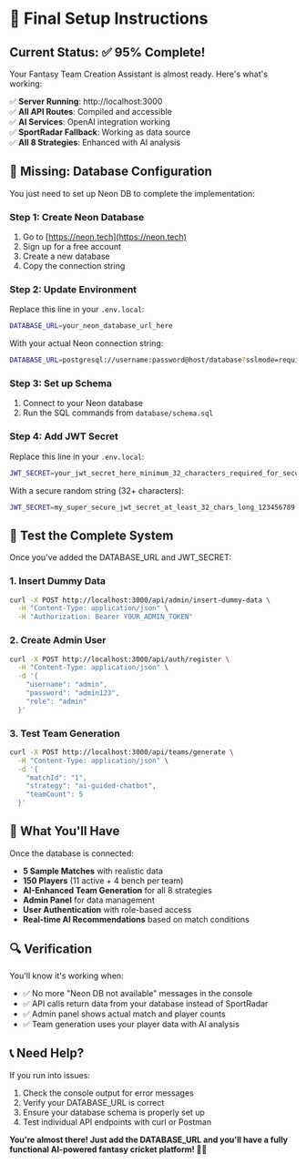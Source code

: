 # 🚀 Final Setup Instructions

## Current Status: ✅ 95% Complete!

Your Fantasy Team Creation Assistant is almost ready. Here's what's working:

✅ **Server Running**: http://localhost:3000  
✅ **All API Routes**: Compiled and accessible  
✅ **AI Services**: OpenAI integration working  
✅ **SportRadar Fallback**: Working as data source  
✅ **All 8 Strategies**: Enhanced with AI analysis  

## 🔧 Missing: Database Configuration

You just need to set up Neon DB to complete the implementation:

### Step 1: Create Neon Database
1. Go to [https://neon.tech](https://neon.tech)
2. Sign up for a free account
3. Create a new database
4. Copy the connection string

### Step 2: Update Environment
Replace this line in your `.env.local`:
```bash
DATABASE_URL=your_neon_database_url_here
```

With your actual Neon connection string:
```bash
DATABASE_URL=postgresql://username:password@host/database?sslmode=require
```

### Step 3: Set up Schema
1. Connect to your Neon database
2. Run the SQL commands from `database/schema.sql`

### Step 4: Add JWT Secret
Replace this line in your `.env.local`:
```bash
JWT_SECRET=your_jwt_secret_here_minimum_32_characters_required_for_security
```

With a secure random string (32+ characters):
```bash
JWT_SECRET=my_super_secure_jwt_secret_at_least_32_chars_long_123456789
```

## 🧪 Test the Complete System

Once you've added the DATABASE_URL and JWT_SECRET:

### 1. Insert Dummy Data
```bash
curl -X POST http://localhost:3000/api/admin/insert-dummy-data \
  -H "Content-Type: application/json" \
  -H "Authorization: Bearer YOUR_ADMIN_TOKEN"
```

### 2. Create Admin User
```bash
curl -X POST http://localhost:3000/api/auth/register \
  -H "Content-Type: application/json" \
  -d '{
    "username": "admin",
    "password": "admin123", 
    "role": "admin"
  }'
```

### 3. Test Team Generation
```bash
curl -X POST http://localhost:3000/api/teams/generate \
  -H "Content-Type: application/json" \
  -d '{
    "matchId": "1",
    "strategy": "ai-guided-chatbot",
    "teamCount": 5
  }'
```

## 🎯 What You'll Have

Once the database is connected:

- **5 Sample Matches** with realistic data
- **150 Players** (11 active + 4 bench per team)
- **AI-Enhanced Team Generation** for all 8 strategies
- **Admin Panel** for data management
- **User Authentication** with role-based access
- **Real-time AI Recommendations** based on match conditions

## 🔍 Verification

You'll know it's working when:
- ✅ No more "Neon DB not available" messages in the console
- ✅ API calls return data from your database instead of SportRadar
- ✅ Admin panel shows actual match and player counts
- ✅ Team generation uses your player data with AI analysis

## 📞 Need Help?

If you run into issues:
1. Check the console output for error messages
2. Verify your DATABASE_URL is correct
3. Ensure your database schema is properly set up
4. Test individual API endpoints with curl or Postman

**You're almost there! Just add the DATABASE_URL and you'll have a fully functional AI-powered fantasy cricket platform! 🏏🤖**
